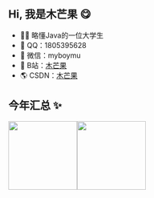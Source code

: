 ## Hi, 我是木芒果 😋

- 🧑‍💻 略懂Java的一位大学生
- 🚀 QQ：1805395628
- 💬 微信：myboymu
- 👾 B站：<a href="https://space.bilibili.com/256796103" target="_blank">木芒果</a>
- 🌎 CSDN：<a href="https://blog.csdn.net/m0_63823719" target="_blank">木芒果</a>

## 今年汇总 ✨

<img align="" height="137px" src="https://github-readme-stats.vercel.app/api?username=mumangguo&hide_title=true&hide_border=true&show_icons=true&include_all_commits=true&line_height=21&bg_color=0,EC6C6C,FFD479,FFFC79,73FA79&theme=graywhite&locale=cn" /><img align="" height="137px" src="https://github-readme-stats.vercel.app/api/top-langs/?username=mumangguo&hide_title=true&hide_border=true&layout=compact&bg_color=0,73FA79,73FDFF,D783FF&theme=graywhite&locale=cn" />
